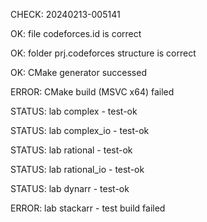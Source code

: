 CHECK: 20240213-005141
OK: file codeforces.id is correct
OK: folder prj.codeforces structure is correct
OK: CMake generator successed
ERROR: CMake build (MSVC x64) failed
STATUS: lab complex - test-ok
STATUS: lab complex_io - test-ok
STATUS: lab rational - test-ok
STATUS: lab rational_io - test-ok
STATUS: lab dynarr - test-ok
ERROR: lab stackarr - test build failed
